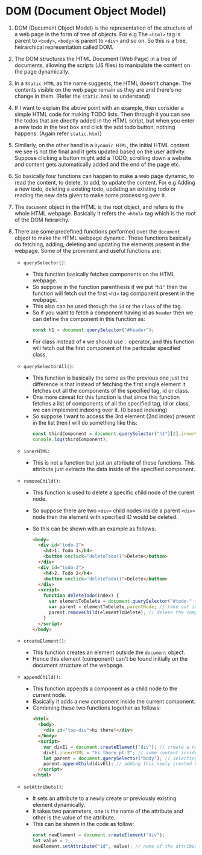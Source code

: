 # DOM (Document Object Model)

1. DOM (Document Object Model) is the representation of the structure of a web page in the form of tree of objects. For e.g The `<html>` tag is parent to `<body>`, `<body>` is parent to `<div>` and so on. So this is a tree, heirarchical representation called DOM.

2. The DOM structures the HTML Document (Web Page) in a tree of documents, allowing the scripts (JS files) to manipulate the content on the page dynamically.

3. In a `Static HTML` as the name suggests, the HTML doesn't change. The contents visible on the web page remain as they are and there's no change in them. (Refer the `static.html` to understand)

4. If I want to explain the above point with an example, then consider a simple HTML code for making TODO lists. Then through it you can see the todos that are directly added in the HTML script, but when you enter a new todo in the text box and click the add todo button, nothing happens. (Again refer `static.html`)

5. Similarly, on the other hand in a `Dynamic HTML`, the initial HTML content we see is not the final and it gets updated based on the user activity. Suppose clicking a button might add a TODO, scrolling down a website and content gets automatically added and the end of the page etc.

6. So basically four functions can happen to make a web page dynamic, to read the content, to delete, to add, to update the content. For e.g Adding a new todo, deleting a existing todo, updating an existing todo or reading the new data given to make some processing over it.

7. The `document` object in the HTML is the root object, and refers to the whole HTML webpage. Basically it refers the `<html>` tag which is the root of the DOM heirarchy.

8. There are some predefined functions performed over the `document` object to make the HTML webpage dynamic. These functions basically do fetching, adding, deleting and updating the elements present in the webpage. Some of the prominent and useful functions are:

   - `querySelector()`:

     - This function basically fetches components on the HTML webpage.
     - So suppose in the function parenthesis if we put `"h1"` then the function will fetch out the first `<h1>` tag component present in the webpage.
     - This also can be used through the `id` or the `class` of the tag.
     - So if you want to fetch a component having id as `header` then we can define the component in this function as:
       ```javascript
       const h1 = document.querySelector("#header");
       ```
     - For class instead of `#` we should use `.` operator, and this function will fetch out the first component of the particular specified class.

   - `querySelectorAll()`:

     - This function is basically the same as the previous one just the difference is that instead of fetching the first single element it fetches out all the components of the specified tag, id or class.
     - One more caveat for this function is that since this function fetches a list of components of all the specified tag, id or class, we can implement indexing over it. (0 based indexing)
     - So suppose I want to access the 3rd element (2nd index) present in the list then I will do something like this:
       ```javascript
       const thirdComponent = document.querySelector("h1")[2].innerHTML;
       console.log(thirdComponent);
       ```

   - `innerHTML`:

     - This is not a function but just an attribute of these functions. This attribute just extracts the data inside of the specified component.

   - `removeChild()`:

     - This function is used to delete a specific child node of the curent node.
     - So suppose there are two `<div>` child nodes inside a parent `<div>` node then the element with specified ID would be deleted.
     - So this can be shown with an example as follows:

       ```html
       <body>
         <div id="todo-1">
           <h4>1. Todo 1</h4>
           <button onclick="deleteTodo()">Delete</button>
         </div>
         <div id="todo-2">
           <h4>2. Todo 2</h4>
           <button onclick="deleteTodo()">Delete</button>
         </div>
         <script>
           function deleteTodo(index) {
             var elementToDelete = document.querySelector("#todo-" + index); // select the component to be deleted
             var parent = elementToDelete.parentNode; // take out its parent
             parent.removeChild(elementToDelete); // delete the component through this parent
           }
         </script>
       </body>
       ```

   - `createElement()`:

     - This function creates an element outside the `document` object.
     - Hence this element (component) can't be found initially on the document structure of the webpage.

   - `appendChild()`:

     - This function appends a component as a child node to the current node.
     - Basically it adds a new component inside the current component.
     - Combining these two functions together as follows:
       ```html
       <html>
         <body>
           <div id="top-div">hi there!</div>
         </body>
         <script>
           var divEl = document.createElement("div"); // create a new element
           divEl.innerHTML = "hi there pt.2"; // some content inside the new element
           let parent = document.querySelector("body"); // selecting the parent node i.e the body
           parent.appendChild(divEl); // adding this newly created element to the webpage
         </script>
       </html>
       ```

   - `setAttribute()`:
     - It sets an attribute to a newly create or previously existing element dynamically.
     - It takes two parameters, one is the name of the attribute and other is the value of the attribute.
     - This can be shown in the code as follow:
       ```javascript
       const newElement = document.createElement("div");
       let value = 1;
       newElement.setAttribute("id", value); // name of the attribute is "id" and value is 1
       ```
